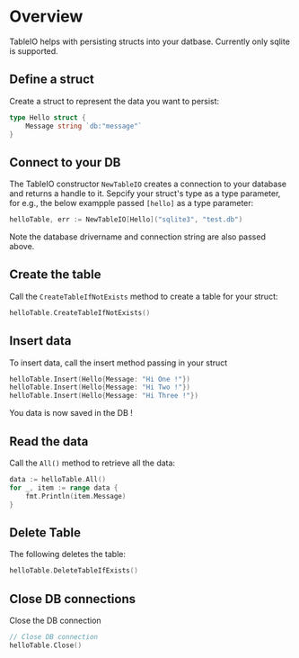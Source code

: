 # Overview 

TableIO helps with persisting structs into your datbase. Currently only sqlite is supported.

## Define a struct

Create a struct to represent the data you want to persist:

```go
type Hello struct {
	Message string `db:"message"`
}
```

## Connect to your DB

The TableIO constructor `NewTableIO` creates a connection to your database and returns a handle to it. Sepcify your struct's type as a type parameter, for e.g., the below exampple passed `[hello]` as a type parameter:

```go
helloTable, err := NewTableIO[Hello]("sqlite3", "test.db")
```

Note the database drivername and connection string are also passed above.


## Create the table

Call the `CreateTableIfNotExists` method to create a table for your struct:

```go
helloTable.CreateTableIfNotExists()
```

## Insert data
To insert data, call the insert method passing in your struct
```go
helloTable.Insert(Hello{Message: "Hi One !"})
helloTable.Insert(Hello{Message: "Hi Two !"})
helloTable.Insert(Hello{Message: "Hi Three !"})
```
You data is now saved in the DB !


## Read the data 

Call the `All()` method to retrieve all the data:

```go
data := helloTable.All()
for _, item := range data {
    fmt.Println(item.Message)
}
```

## Delete Table
The following deletes the table:

```go
helloTable.DeleteTableIfExists()
```

## Close DB connections

Close the DB connection

```go
// Close DB connection
helloTable.Close()
```
